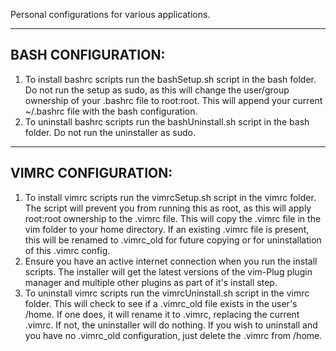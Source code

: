 Personal configurations for various applications.

--------------------
BASH CONFIGURATION:
--------------------
 1. To install bashrc scripts run the bashSetup.sh script in the bash folder.  Do not run the setup as sudo, as this will change the user/group ownership of your .bashrc file to root:root.  This will append your current ~/.bashrc file with the bash configuration.
 2. To uninstall bashrc scripts run the bashUninstall.sh script in the bash folder.  Do not run the uninstaller as sudo.

--------------------
VIMRC CONFIGURATION:
--------------------
 1. To install vimrc scripts run the vimrcSetup.sh script in the vimrc folder.  The script will prevent you from running this as root, as this will apply root:root ownership to the .vimrc file.  This will copy the .vimrc file in the vim folder to your home directory.  If an existing .vimrc file is present, this will be renamed to .vimrc_old for future copying or for uninstallation of this .vimrc config.
 2. Ensure you have an active internet connection when you run the install scripts.  The installer will get the latest versions of the vim-Plug plugin manager and multiple other plugins as part of it's install step.
 3. To uninstall vimrc scripts run the vimrcUninstall.sh script in the vimrc folder.  This will check to see if a  .vimrc_old file exists in the user's /home.  If one does, it will rename it to .vimrc, replacing the current .vimrc.  If not, the uninstaller will do nothing.  If you wish to uninstall and you have no .vimrc_old configuration, just delete the .vimrc from /home. 
